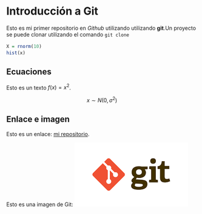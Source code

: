 # Introducción a Git

Esto es mi primer repositorio en *Github* utilizando utilizando **git**.Un proyecto se puede clonar utilizando el comando `git clone`

```r
X = rnorm(10)
hist(x)
```


## Ecuaciones

Esto es un texto $f(x)= x^2$. 

$$x\sim N(0,\sigma^2)$$

## Enlace e imagen

Esto es un enlace: [mi repositorio](https://github.com/GeraldoCamposP/prueba).

Esto es una imagen de Git: ![Git](figuras/imagen_git.png)
